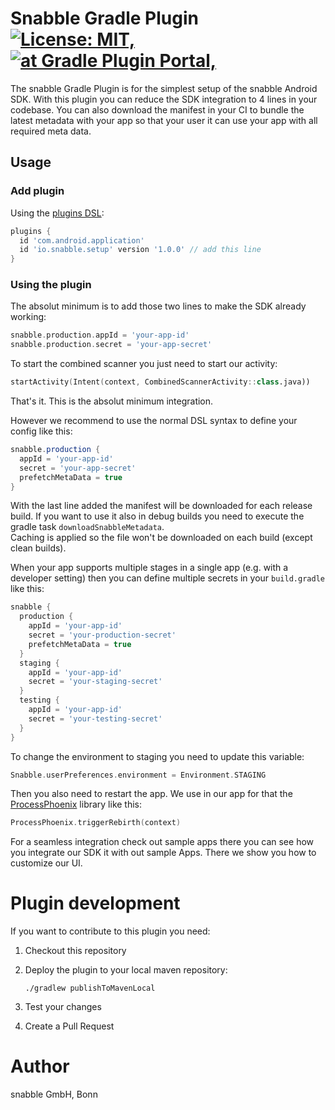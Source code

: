 # Snabble Gradle Plugin [![License: MIT,][license-img]][license-url] [![at Gradle Plugin Portal,][gradle-img]][gradle-url]

The snabble Gradle Plugin is for the simplest setup of the snabble Android SDK. With this plugin you can reduce the
SDK integration to 4 lines in your codebase. You can also download the manifest in your CI to bundle the latest metadata
with your app so that your user it can use your app with all required meta data.

## Usage

### Add plugin
Using the [plugins DSL](https://docs.gradle.org/current/userguide/plugins.html#sec:plugins_block):

```groovy
plugins {
  id 'com.android.application'
  id 'io.snabble.setup' version '1.0.0' // add this line
}
```

### Using the plugin

The absolut minimum is to add those two lines to make the SDK already working:
```groovy
snabble.production.appId = 'your-app-id'
snabble.production.secret = 'your-app-secret'
```

To start the combined scanner you just need to start our activity:

```kotlin
startActivity(Intent(context, CombinedScannerActivity::class.java))
```

That's it. This is the absolut minimum integration.

However we recommend to use the normal DSL syntax to define your config like this:

```groovy
snabble.production {
  appId = 'your-app-id'
  secret = 'your-app-secret'
  prefetchMetaData = true
}
```

With the last line added the manifest will be downloaded for each release build. If you want to use it also in debug
builds you need to execute the gradle task `downloadSnabbleMetadata`.  
Caching is applied so the file won't be downloaded on each build (except clean builds).

When your app supports multiple stages in a single app (e.g. with a developer setting) then you can define multiple
secrets in your `build.gradle` like this:

```groovy
snabble {
  production {
    appId = 'your-app-id'
    secret = 'your-production-secret'
    prefetchMetaData = true
  }
  staging {
    appId = 'your-app-id'
    secret = 'your-staging-secret'
  }
  testing {
    appId = 'your-app-id'
    secret = 'your-testing-secret'
  }
}
```

To change the environment to staging you need to update this variable:

```kotlin
Snabble.userPreferences.environment = Environment.STAGING
```

Then you also need to restart the app. We use in our app for that the
[ProcessPhoenix](https://github.com/JakeWharton/ProcessPhoenix) library like this:

```kotlin
ProcessPhoenix.triggerRebirth(context)
```

For a seamless integration check out sample apps there you can see how you integrate our SDK it with out sample Apps.
There we show you how to customize our UI.

# Plugin development

If you want to contribute to this plugin you need:

1. Checkout this repository
2. Deploy the plugin to your local maven repository:

    ```shell
    ./gradlew publishToMavenLocal
    ```
3. Test your changes
4. Create a Pull Request

# Author

snabble GmbH, Bonn

[license-img]: https://img.shields.io/github/license/snabble/Android-SDK
[license-url]: ../LICENSE
[gradle-img]: https://img.shields.io/gradle-plugin-portal/v/io.snabble.setup
[gradle-url]: https://plugins.gradle.org/plugin/io.snabble.setup